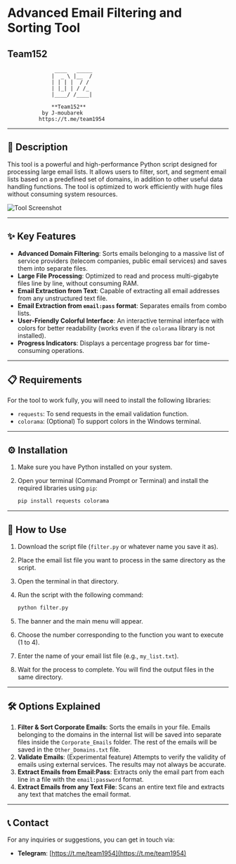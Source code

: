 # Advanced Email Filtering and Sorting Tool

## Team152

                   ____   _____ 
                  |  _ \ |__  / 
                  | | | |  / /  
                  | |_| | / /_  
                  |____/ /____| 

                  **Team152**
               by J-moubarek
              https://t.me/team1954

---

## 📝 Description

This tool is a powerful and high-performance Python script designed for processing large email lists. It allows users to filter, sort, and segment email lists based on a predefined set of domains, in addition to other useful data handling functions. The tool is optimized to work efficiently with huge files without consuming system resources.

![Tool Screenshot]([http://googleusercontent.com/file_content/1](https://blogger.googleusercontent.com/img/b/R29vZ2xl/AVvXsEgPbhkqbmVGr8hEW04-gOsBRa-VX1AvydgSaE3GqImhA6GF0cW5ywZLCJkOhCRmDWoP_jEIA3BGQ6dzFXncH8VkQlQOjTnMn_ADPFQ0epBAyF-LUFYmTka3C-RZ4_BTyoYQCzYSTudfzLfID3MAB37pjo7q6DHVTy8Qg-M7gDbYpBMqj8hoBAUEjPBzC3wO/s16000/1.PNG))

---

## ✨ Key Features

- **Advanced Domain Filtering**: Sorts emails belonging to a massive list of service providers (telecom companies, public email services) and saves them into separate files.
- **Large File Processing**: Optimized to read and process multi-gigabyte files line by line, without consuming RAM.
- **Email Extraction from Text**: Capable of extracting all email addresses from any unstructured text file.
- **Email Extraction from `email:pass` format**: Separates emails from combo lists.
- **User-Friendly Colorful Interface**: An interactive terminal interface with colors for better readability (works even if the `colorama` library is not installed).
- **Progress Indicators**: Displays a percentage progress bar for time-consuming operations.

---

## 📋 Requirements

For the tool to work fully, you will need to install the following libraries:

- `requests`: To send requests in the email validation function.
- `colorama`: (Optional) To support colors in the Windows terminal.

---

## ⚙️ Installation

1.  Make sure you have Python installed on your system.
2.  Open your terminal (Command Prompt or Terminal) and install the required libraries using `pip`:

    ```bash
    pip install requests colorama
    ```

---

## 🚀 How to Use

1.  Download the script file (`filter.py` or whatever name you save it as).
2.  Place the email list file you want to process in the same directory as the script.
3.  Open the terminal in that directory.
4.  Run the script with the following command:

    ```bash
    python filter.py
    ```

5.  The banner and the main menu will appear.
6.  Choose the number corresponding to the function you want to execute (1 to 4).
7.  Enter the name of your email list file (e.g., `my_list.txt`).
8.  Wait for the process to complete. You will find the output files in the same directory.

---

## 🛠️ Options Explained

1.  **Filter & Sort Corporate Emails**: Sorts the emails in your file. Emails belonging to the domains in the internal list will be saved into separate files inside the `Corporate_Emails` folder. The rest of the emails will be saved in the `Other_Domains.txt` file.
2.  **Validate Emails**: (Experimental feature) Attempts to verify the validity of emails using external services. The results may not always be accurate.
3.  **Extract Emails from Email:Pass**: Extracts only the email part from each line in a file with the `email:password` format.
4.  **Extract Emails from any Text File**: Scans an entire text file and extracts any text that matches the email format.

---

## 📞 Contact

For any inquiries or suggestions, you can get in touch via:

- **Telegram**: [https://t.me/team1954](https://t.me/team1954)

